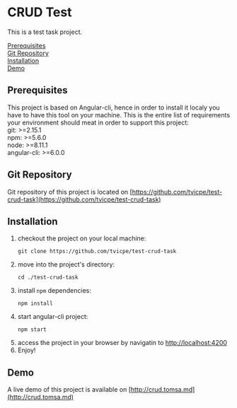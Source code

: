 # CRUD Test

This is a test task project.  

[Prerequisites](#prerequisites)  
[Git Repository](#git-repo)  
[Installation](#installation)  
[Demo](#demo)  


## <a name="prerequisites"></a> Prerequisites
This project is based on Angular-cli, hence in order to install it localy you have to have this tool on your machine. This is the entire list of requirements your environment should meat in order to support this project:  
git: >=2.15.1  
npm: >=5.6.0  
node: >=8.11.1  
angular-cli: >=6.0.0 
  
## <a name="git-repo"></a> Git Repository
Git repository of this project is located on [https://github.com/tvicpe/test-crud-task](https://github.com/tvicpe/test-crud-task)
  
## <a name="installation"></a> Installation
1. checkout the project on your local machine:
    ```
    git clone https://github.com/tvicpe/test-crud-task
    ```
2. move into the project's directory:
    ```
    cd ./test-crud-task
    ```
3. install `npm` dependencies:
    ```
    npm install
    ```
4. start angular-cli project:
    ```
    npm start
    ```
5. access the project in your browser by navigatin to [http://localhost:4200](http://localhost:4200)
6. Enjoy!
    
## <a name="demo"></a> Demo
A live demo of this project is available on [http://crud.tomsa.md](http://crud.tomsa.md)
